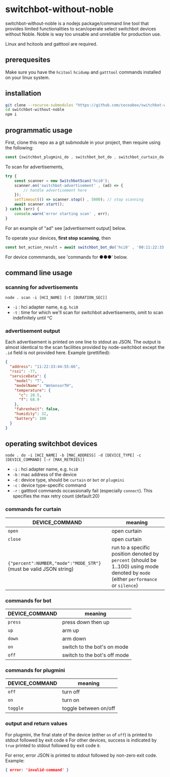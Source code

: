 # switchbot-without-noble

switchbot-without-noble is a nodejs package/command line tool that provides limited functionalities to scan/operate select switchbot
devices without Noble.
Noble is way too unsable and unreliable for production use.

Linux and hcitools and gatttool are required.

## prerequesites

Make sure you have the `hcitool` `hcidump` and `gatttool` commands installed on your linux system.

## installation

```sh 
git clone --recurse-submodules "https://github.com/cocoabox/switchbot-without-noble"
cd switchbot-without-noble
npm i
```

## programmatic usage

First, clone this repo as a git submodule in your project, then require using the following:

```js 
const {switchbot_plugmini_do , switchbot_bot_do , switchbot_curtain_do, SwitchbotScan} = require('modules/switchbot-without-noble');
```
To scan for advertisements, 

```js
try {
    const scanner = new SwitchbotScan('hci0');
    scanner.on('switchbot-advertisement' , (ad) => {
        // handle advertisement here 
    });
    setTimeout(() => scanner.stop() , 5000); // stop scanning
    await scanner.start();
} catch (err) {
    console.warn('error starting scan' , err);
}
```
For an example of "ad" see [advertisement output] below.

To operate your devices, **first stop scanning**, then 

```js
const bot_action_result = await switchbot_bot_do('hci0' , '00:11:22:33:44:55' , 'press' , {max_retries : 99});
```

For device commmands, see 'commands for ●●●' below.

## command line usage

### scanning for advertisements

```
node . scan -i [HCI_NAME] [-t [DURATION_SEC]] 
```

- `-i` : hci adapter name, e.g. `hci0`
- `-t` : time for which we'll scan for switchbot advertisements, omit to scan indefinitely until ^C

### advertisement output 

Each advertisement is printed on one line to stdout as JSON. The output is almost identical to the scan facilities 
provided by node-switchbot except the `.id` field is not provided here. Example (prettified):

```json
{
  "address": "11:22:33:44:55:66",
  "rssi": -77,
  "serviceData": {
    "model": "T",
    "modelName": "WoSensorTH",
    "temperature": {
      "c": 20.5,
      "f": 68.9
    },
    "fahrenheit": false,
    "humidity": 32,
    "battery": 100
  }
}
```

## operating switchbot devices

```
node . do -i [HCI_NAME] -b [MAC_ADDRESS] -d [DEVICE_TYPE] -c [DEVICE_COMMAND] [-r [MAX_RETRIES]]
```

- `-i` : hci adapter name, e.g. `hci0`
- `-b` : mac address of the device
- `-d` : device type, should be `curtain` or `bot` or `plugmini`
- `-c` : device type-specific command
- `-r` : gatttool commands occassionally fail (especially `connect`). This specifies the max retry count (default:20)

### commands for curtain

| DEVICE_COMMAND                                                     | meaning                                                                                                                             |
|--------------------------------------------------------------------|-------------------------------------------------------------------------------------------------------------------------------------|
| `open`                                                             | open curtain                                                                                                                        |
| `close`                                                            | open curtain                                                                                                                        |
| `{"percent":NUMBER,"mode":"MODE_STR"}` (must be valid JSON string) | run to a specific position denoted by `percent` (should be 1..100) using mode denoted by `mode` (either `performance` or `silence`) |

### commands for bot

| DEVICE_COMMAND | meaning                      |
|----------------|------------------------------|
| `press`        | press down then up           |
| `up`           | arm up                       |
| `down`         | arm down                     |
| `on`           | switch to the bot's on mode  |
| `off`          | switch to the bot's off mode |

### commands for plugmini

| DEVICE_COMMAND | meaning               |
|----------------|-----------------------|
| `off`          | turn off              |
| `on`           | turn on               |
| `toggle`       | toggle between on/off |

### output and return values

For plugmini, the final state of the device (either `on` of `off`) is printed to stdout followed by exit code `0`
For other devices, success is indicated by `true` printed to stdout followed by exit code `0`.

For error, error JSON is printed to stdout followed by non-zero exit code. Example:

```json
{ error: 'invalid-command' }
```

 
